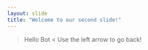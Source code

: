 ```yaml
---
layout: slide
title: "Welcome to our second slide!"
---
```

> Hello Bot <
Use the left arrow to go back!
